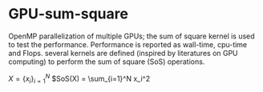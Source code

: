 # GPU-sum-square
OpenMP parallelization of multiple GPUs; the sum of square kernel is used to test the performance.
Performance is reported as wall-time, cpu-time and Flops.
several kernels are defined (inspired by literatures on GPU computing) to perform the sum of square (SoS) operations.

$X=\{x_i\}_{i=1}^N$
$SoS(X) = \sum_{i=1}^N x_i^2
